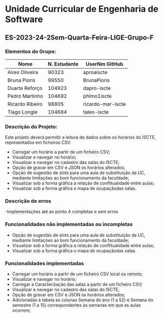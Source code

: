# Unidade Curricular de Engenharia de Software
## ES-2023-24-2Sem-Quarta-Feira-LIGE-Grupo-F


### Elementos do Grupo:
| Nome            | N. Estudante | UserNm GitHub     |
|-----------------|--------------|-------------------|
| Aires Oliveira  |    90323     | aproaiscte        |
| Bruna Pioris    |    99550     | BrunaPioris       |
| Duarte Reforço  |    104923    | dapro-iscte       |
| Pedro Martinho  |    104692    | phlmo1iscte       |
| Ricardo Ribeiro |    98805     | ricardo-mar-iscte |
| Tiago Longle    |    104684    | taleo-iscte       |


### Descrição do Projeto:
Este projeto deverá permitir a leitura de dados sobre os horários do ISCTE, representados em ficheiros CSV.

- Carregar um horário a partir de um ficheiro CSV;
- Visualizar e navegar no horário;
- Visualizar e navegar no cadastro das salas do ISCTE;
- Opção de gravar em CSV e JSON os horários alterados;
- Opção de sugestão de slots para uma aula de substituição da UC, mediante limitações ao bom funcionamento da faculdade;
- Visualizar sob a forma gráfica a relação de conflitualidade entre aulas;
- Visualizar sob a forma gráfica o mapa de ocupaçãodas salas.


### Descrição de erros
-Implementações até ao ponto 4 completas e sem erros


### Funcionalidades não implementadas ou incompletas

- Opção de sugestão de slots para uma aula de substituição da UC, mediante limitações ao bom funcionamento da faculdade;
- Visualizar sob a forma gráfica a relação de conflitualidade entre aulas;
- Visualizar sob a forma gráfica o mapa de ocupaçãodas salas.

### Funcionalidades  implementadas 

- Carregar um horário a partir de um ficheiro CSV local ou remoto;
- Visualizar e navegar no horário;
- Carregar a Caracterização das salas a partir de um ficheiro CSV;
- Visualizar e navegar no cadastro das salas do ISCTE;
- Opção de gravar em CSV e JSON os horários alterados;
- Adicionadas à tabela as colunas Semana do ano (1 a 52) e Semana do semestre (1 a 15) correspondentes às semanas em que as aulas ocorrem;
